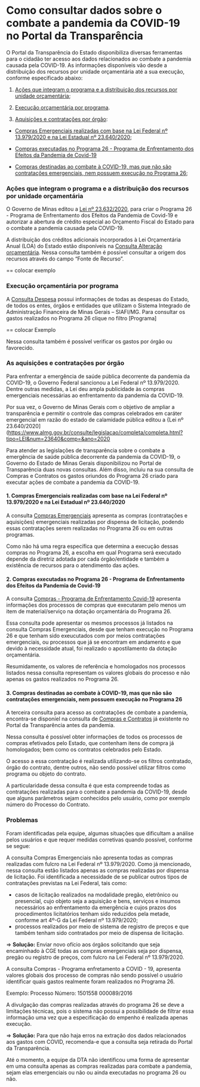 
# Como consultar dados sobre o combate a pandemia da COVID-19 no Portal da Transparência

O Portal da Transparência do Estado disponibiliza diversas ferramentas para o cidadão ter acesso aos dados relacionados ao combate a pandemia causada pela COVID-19. As informações disponíveis vão desde a distribuição dos recursos por unidade orçamentária até a sua execução, conforme especificado abaixo:

1. [Ações que integram o programa e a distribuição dos recursos por unidade orçamentária](#consulta-alteracao-orcamentaria);

2. [Execução orçamentária por programa](#consulta-despesa).

3. [Aquisições e contratações por órgão]():
 * [Compras Emergenciais realizadas com base na Lei Federal nº 13.979/2020 e na Lei Estadual nº 23.640/2020](#consulta-compras-emergenciais);

  * [Compras executadas no Programa 26 - Programa de Enfrentamento dos Efeitos da Pandemia de Covid-19](#consulta-compras-programa-enfrentamento-covid-19)
  
  * [Compras destinadas ao combate à COVID-19, mas que não são contratações emergenciais, nem possuem execução no Programa 26](#consulta-compras-e-contratos);


### Ações que integram o programa e a distribuição dos recursos por unidade orçamentária

O Governo de Minas editou a [Lei nº 23.632/2020](https://www.almg.gov.br/consulte/legislacao/completa/completa-nova-min.html?tipo=LEI&num=23632&comp=&ano=2020&texto=consolidado), para criar o Programa 26 - Programa de Enfrentamento dos Efeitos da Pandemia de Covid-19 e autorizar a abertura de crédito especial ao Orçamento Fiscal do Estado para o combate a pandemia causada pela COVID-19.

A distribuição dos créditos adicionais incorporados à Lei Orçamentária Anual (LOA) do Estado estão disponíveis na [Consulta Alteração orçamentária](http://transparencia.mg.gov.br/planejamento-e-resultados/proposta-lei-orcamentaria/alteracao-orcamentaria). Nessa consulta também é possível consultar a origem dos recursos através do campo “Fonte de Recurso”.

== colocar exemplo

### Execução orçamentária por programa

A [Consulta Despesa](http://transparencia.mg.gov.br/despesa-estado/despesa) possui informações de todas as despesas do Estado, de todos os entes, órgãos e entidades que utilizam o Sistema Integrado de Administração Financeira de Minas Gerais – SIAFI/MG. Para consultar os gastos realizados no Programa 26 clique no filtro [Programa]

== colocar Exemplo

Nessa consulta também é possível verificar os gastos por órgão ou favorecido.

### As aquisições e contratações por órgão

Para enfrentar a emergência de saúde pública decorrente da pandemia da COVID-19, o Governo Federal sancionou a Lei Federal nº 13.979/2020. Dentre outras medidas, a Lei deu ampla publicidade às compras emergenciais necessárias ao enfrentamento da pandemia da COVID-19.

Por sua vez, o Governo de Minas Gerais com o objetivo de ampliar a transparência e permitir o controle das compras celebrados em caráter emergencial em razão do estado de calamidade pública editou a {Lei nº 23.640/2020](https://www.almg.gov.br/consulte/legislacao/completa/completa.html?tipo=LEI&num=23640&comp=&ano=2020

Para atender as legislações de transparência sobre o combate a emergência de saúde pública decorrente da pandemia da COVID-19, o Governo do Estado de Minas Gerais disponibilizou no Portal de Transparência duas novas consultas. Além disso, incluiu na sua consulta de Compras e Contratos os gastos oriundos do Programa 26 criado para executar ações de combate a pandemia da COVID-19.

#### 1. Compras Emergenciais realizadas com base na Lei Federal nº 13.979/2020 e na Lei Estadual nº 23.640/2020

A consulta [Compras Emergenciais](http://www.transparencia.dadosabertos.mg.gov.br/dataset/contratacoes-coronavirus) apresenta as compras (contratações e aquisições) emergenciais realizadas por dispensa de licitação, podendo essas contratações serem realizadas no Programa 26 ou em outras programas.

Como não há uma regra específica que determina a execução dessas compras no Programa 26, a escolha em qual Programa será executado depende da diretriz adotada por cada órgão/entidade e também a existência de recursos para o atendimento das ações.


#### 2. Compras executadas no Programa 26 - Programa de Enfrentamento dos Efeitos da Pandemia de Covid-19

A consulta [Compras - Programa de Enfrentamento Covid-19](http://transparencia.mg.gov.br/covid-19/compras-contratos) apresenta informações dos processos de compras que executaram pelo menos um item de material/serviço na dotação orçamentária do Programa 26.

Essa consulta pode apresentar os mesmos processos já listados na consulta Compras Emergenciais, desde que tenham execução no Programa 26 e que tenham sido exeucutados com por meios contratações emergenciais, ou processos que já se encontram em andamento e que devido à necessidade atual, foi realizado o apostilamento da dotação orçamentária.

Resumidamente, os valores de referência e homologados nos processos listados nessa consulta representam os valores globais do processo e não apenas os gastos realizados no Programa 26.

#### 3. Compras destinadas ao combate à COVID-19, mas que não são contratações emergenciais, nem possuem execução no Programa 26

A terceira consulta para acesso as contratações de combate a pandemia, encontra-se disponíel na consulta de [Compras e Contratos](http://transparencia.mg.gov.br/compras-e-patrimonio/compras-e-contratos?view=estado_comprasecontratos) já existente no Portal da Transparência antes da pandemia.

Nessa consulta é possível obter informações de todos os processos de compras efetivados pelo Estado, que contenham itens de compra já homologados; bem como os contratos celebrados pelo Estado.  

O acesso a essa contratação é realizada utilizando-se os filtros contratado, órgão do contrato, dentre outros, não sendo possível utilizar filtros como programa ou objeto do contrato. 

A particularidade dessa consulta é que esta compreende todas as contratações realizadas para o combate a pandemia da COVID-19, desde que alguns parâmetros sejam conhecidos pelo usuário, como por exemplo número do Processo do Contrato.


### Problemas

Foram identificadas pela equipe, algumas situações que dificultam a análise pelos usuários e que requer medidas corretivas quando possível, conforme se segue:

A consulta Compras Emergenciais não apresenta todas as compras realizadas com fulcro na Lei Federal nº 13.979/2020. Como já mencionado, nessa consulta estão listados apenas as compras realizadas por dispensa de licitação. Foi identificada a necessidade de se publicar outros tipos de contratações previstas na Lei Federal, tais como: 
- casos de licitação realizados na modalidade pregão, eletrônico ou presencial, cujo objeto seja a aquisição e bens, serviços e insumos necessários ao enfrentamento da emergência e cujos prazos dos procedimentos licitatórios tenham sido reduzidos pela metade, conforme art 4º-G da Lei Federal nº 13.979/2020;
- processos realizados por meio de sistema de registro de preços e que também tenham sido contratados por meio de dispensa de licitação.

=> **Solução:** Enviar novo ofício aos órgãos solicitando que seja encaminhado à CGE todas as compras emergenciais seja por dispensa, pregão ou registro de preços, com fulcro na Lei Federal nº 13.979/2020.

A consulta Compras - Programa enfretamento a COVID - 19, apresenta valores globais dos processo de compras não sendo possível o usuário identificar quais gastos realmente foram realizados no Programa 26.

Exemplo: Processo Número: 1501558 000089/2016

A divulgação das compras realizadas através do programa 26 se deve a limitações técnicas, pois o sistema não possui a possibilidade de filtrar essa informação uma vez que a especificação do empenho é realizada apenas execução.

=> **Solução:** Para que não haja erros na extração dos dados relacionados aos gastos com COVID, recomenda-e que a consulta seja retirada do Portal da Transparência.


Até o momento, a equipe da DTA não identificou uma forma de apresentar em uma consulta apenas as compras realizadas para combate a pandemia, sejam elas emergenciais ou não ou ainda executadas no programa 26 ou não.
